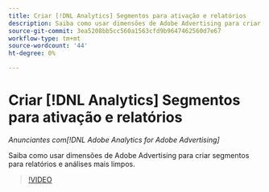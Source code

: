 ```yaml
---
title: Criar [!DNL Analytics] Segmentos para ativação e relatórios
description: Saiba como usar dimensões de Adobe Advertising para criar segmentos para relatórios e análises mais limpos.
source-git-commit: 3ea5208bb5cc560a1563cfd9b9647462560d7e67
workflow-type: tm+mt
source-wordcount: '44'
ht-degree: 0%

---
```


# Criar [!DNL Analytics] Segmentos para ativação e relatórios

*Anunciantes com[!DNL Adobe Analytics for Adobe Advertising]*

Saiba como usar dimensões de Adobe Advertising para criar segmentos para relatórios e análises mais limpos.

>[!VIDEO](https://video.tv.adobe.com/v/33916)

